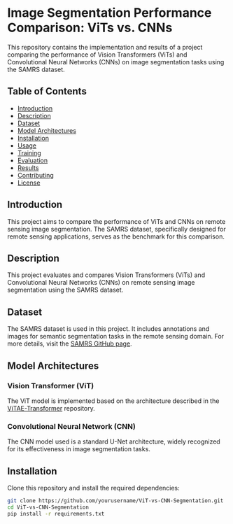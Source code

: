 # Image Segmentation Performance Comparison: ViTs vs. CNNs

This repository contains the implementation and results of a project comparing the performance of Vision Transformers (ViTs) and Convolutional Neural Networks (CNNs) on image segmentation tasks using the SAMRS dataset.

## Table of Contents
- [Introduction](#introduction)
- [Description](#description)
- [Dataset](#dataset)
- [Model Architectures](#model-architectures)
- [Installation](#installation)
- [Usage](#usage)
- [Training](#training)
- [Evaluation](#evaluation)
- [Results](#results)
- [Contributing](#contributing)
- [License](#license)

## Introduction
This project aims to compare the performance of ViTs and CNNs on remote sensing image segmentation. The SAMRS dataset, specifically designed for remote sensing applications, serves as the benchmark for this comparison.

## Description
This project evaluates and compares Vision Transformers (ViTs) and Convolutional Neural Networks (CNNs) on remote sensing image segmentation using the SAMRS dataset.

## Dataset
The SAMRS dataset is used in this project. It includes annotations and images for semantic segmentation tasks in the remote sensing domain. For more details, visit the [SAMRS GitHub page](https://github.com/ViTAE-Transformer/SAMRS).

## Model Architectures
### Vision Transformer (ViT)
The ViT model is implemented based on the architecture described in the [ViTAE-Transformer](https://github.com/ViTAE-Transformer/ViTAE-Transformer) repository.

### Convolutional Neural Network (CNN)
The CNN model used is a standard U-Net architecture, widely recognized for its effectiveness in image segmentation tasks.

## Installation
Clone this repository and install the required dependencies:
```bash
git clone https://github.com/yourusername/ViT-vs-CNN-Segmentation.git
cd ViT-vs-CNN-Segmentation
pip install -r requirements.txt
